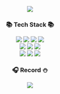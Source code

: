 <div align="center">
  <img src="https://capsule-render.vercel.app/api?type=waving&color=gradient&height=200&section=header&text=SionLee's&fontSize=90" />
  <h3>📚 Tech Stack 📚</h3>
	<img src="https://img.shields.io/badge/HTML5-E34F26?style=flat&logo=HTML5&logoColor=white" />
	<img src="https://img.shields.io/badge/CSS3-1572B6?style=flat&logo=CSS3&logoColor=white" />
  <img src="https://img.shields.io/badge/JavaScript-F7DF1E?style=flat&logo=JavaScript&logoColor=white" />
  <img src="https://img.shields.io/badge/React-61DAFB?style=flat&logo=React&logoColor=white" /> <br />
  <img src="https://img.shields.io/badge/React Router-CA4245?style=flat&logo=React Router&logoColor=white" />
  <img src="https://img.shields.io/badge/Redux-764ABC?style=flat&logo=Redux&logoColor=white" />
  <img src="https://img.shields.io/badge/Webpack-8DD6F9?style=flat&logo=Webpack&logoColor=white" /> <br />
  <img src="https://img.shields.io/badge/npm-CB3837?style=flat&logo=npm&logoColor=white" />
  <img src="https://img.shields.io/badge/Prettier-F7B93E?style=flat&logo=Prettier&logoColor=white" />
  <img src="https://img.shields.io/badge/styled-components-DB7093?style=flat&logo=styled-components&logoColor=white" />
  
  <h3>🎧 Record ⛄️</h3>
  <a href="https://seven-day-five.tistory.com/">
  	<img src="https://img.shields.io/badge/Tech-Blog-000000?style=flat&logo=Tistory&logoColor=white" />
  </a>
</div>
